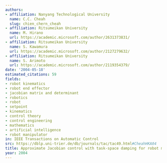 ```yaml
---
authors:
- affiliation: Nanyang Technological University
  name: C.C. Cheah
  slug: chien_chern_cheah
- affiliation: Ritsumeikan University
  name: M. Hirano
  url: https://academic.microsoft.com/author/2631373831/
- affiliation: Ritsumeikan University
  name: S. Kawamura
  url: https://academic.microsoft.com/author/2127279632/
- affiliation: Ritsumeikan University
  name: S. Arimoto
  url: https://academic.microsoft.com/author/2119354379/
date: '2004-05-18'
estimated_citations: 59
fields:
- robot kinematics
- robot end effector
- jacobian matrix and determinant
- robotics
- robot
- setpoint
- kinematics
- control theory
- control engineering
- mathematics
- artificial intelligence
- robot manipulator
in: IEEE Transactions on Automatic Control
src: https://dblp.uni-trier.de/db/journals/tac/tac49.html#CheahHKA04
title: Approximate Jacobian control with task-space damping for robot manipulators
year: 2004
---
```

